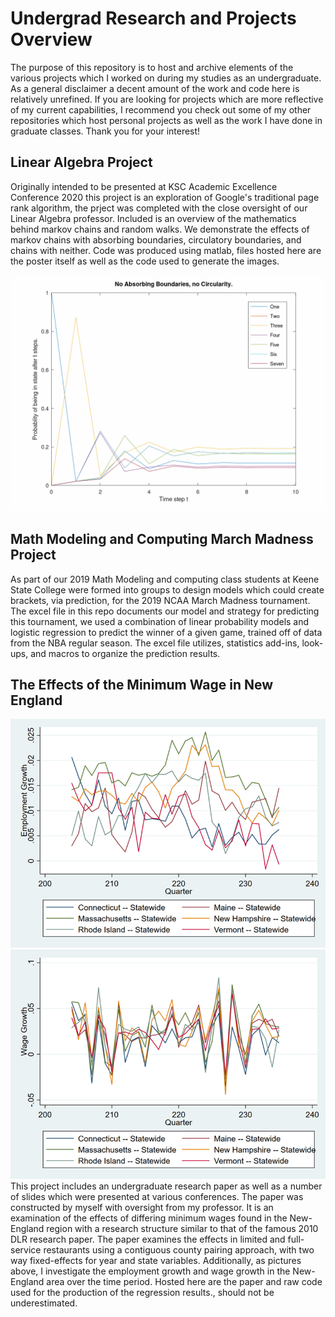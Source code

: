 # Undergrad Research and Projects Overview
The purpose of this repository is to host and archive elements of the various projects which I worked on during my studies as an undergraduate. As a general disclaimer a decent amount of the work and code here is relatively unrefined. If you are looking for projects which are more reflective of my current capabilities, I recommend you check out some of my other repositories which host personal projects as well as the work I have done in graduate classes. Thank you for your interest!

## Linear Algebra Project
Originally intended to be presented at KSC Academic Excellence Conference 2020 this project is an exploration of Google's traditional page rank algorithm, the prject was completed with the close oversight of our Linear Algebra professor. Included is an overview of the mathematics behind markov chains and random walks. We demonstrate the effects of markov chains with absorbing boundaries, circulatory boundaries, and chains with neither. Code was produced using matlab, files hosted here are the poster itself as well as the code used to generate the images. 

<img src="undergradimages/NoAbsorbingNoCircularity.gif" width="800">

## Math Modeling and Computing March Madness Project
As part of our 2019 Math Modeling and computing class students at Keene State College were formed into groups to design models which could create brackets, via prediction, for the 2019 NCAA March Madness tournament. The excel file in this repo documents our model and strategy for predicting this tournament, we used a combination of linear probability models and logistic regression to predict the winner of a given game, trained off of data from the NBA regular season. The excel file utilizes, statistics add-ins, look-ups, and macros to organize the prediction results. 

## The Effects of the Minimum Wage in New England 
<img src="undergradimages/mw2019empgrowth.png" width="600">
<img src="undergradimages/mw2019wagegrowth.png" width="600">
This project includes an undergraduate research paper as well as a number of slides which were presented at various conferences. The paper was constructed by myself with oversight from my professor. It is an examination of the effects of differing minimum wages found in the New-England region with a research structure similar to that of the famous 2010 DLR research paper. The paper examines the effects in limited and full-service restaurants using a contiguous county pairing approach, with two way fixed-effects for year and state variables. Additionally, as pictures above, I investigate the employment growth and wage growth in the New-England area over the time period. Hosted here are the paper and raw code used for the production of the regression results., should not be underestimated.
